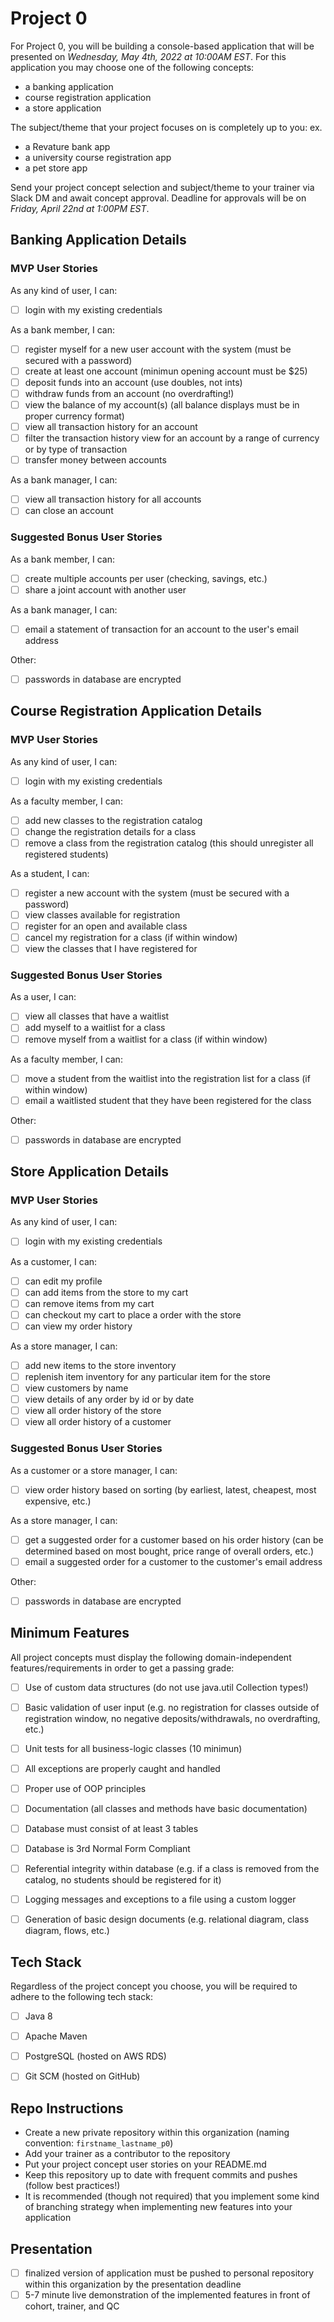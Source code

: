 # Project 0
For Project 0, you will be building a console-based application that will be presented on *Wednesday, May 4th, 2022 at 10:00AM EST*. For this application you may choose one of the following concepts: 
- a banking application 
- course registration application
- a store application

The subject/theme that your project focuses on is completely up to you:
ex. 
- a Revature bank app
- a university course registration app
- a pet store app

Send your project concept selection and subject/theme to your trainer via Slack DM and await concept approval. Deadline for approvals will be on *Friday, April 22nd at 1:00PM EST*.

## Banking Application Details

### MVP User Stories
As any kind of user, I can:
- [ ] login with my existing credentials

As a bank member, I can:
- [ ] register myself for a new user account with the system (must be secured with a password)
- [ ] create at least one account (minimun opening account must be $25)
- [ ] deposit funds into an account (use doubles, not ints)
- [ ] withdraw funds from an account (no overdrafting!)
- [ ] view the balance of my account(s) (all balance displays must be in proper currency format)
- [ ] view all transaction history for an account
- [ ] filter the transaction history view for an account by a range of currency or by type of transaction
- [ ] transfer money between accounts

As a bank manager, I can:
- [ ] view all transaction history for all accounts
- [ ] can close an account

### Suggested Bonus User Stories
As a bank member, I can:
- [ ] create multiple accounts per user (checking, savings, etc.)
- [ ] share a joint account with another user

As a bank manager, I can:
- [ ] email a statement of transaction for an account to the user's email address

Other:
- [ ] passwords in database are encrypted

## Course Registration Application Details 

### MVP User Stories
As any kind of user, I can:
- [ ] login with my existing credentials

As a faculty member, I can:
- [ ] add new classes to the registration catalog
- [ ] change the registration details for a class
- [ ] remove a class from the registration catalog (this should unregister all registered students)

As a student, I can:
- [ ] register a new account with the system (must be secured with a password)
- [ ] view classes available for registration
- [ ] register for an open and available class
- [ ] cancel my registration for a class (if within window)
- [ ] view the classes that I have registered for

### Suggested Bonus User Stories
As a user, I can:
- [ ] view all classes that have a waitlist
- [ ] add myself to a waitlist for a class
- [ ] remove myself from a waitlist for a class (if within window)

As a faculty member, I can:
- [ ] move a student from the waitlist into the registration list for a class (if within window)
- [ ] email a waitlisted student that they have been registered for the class

Other:
- [ ] passwords in database are encrypted

## Store Application Details

### MVP User Stories
As any kind of user, I can:
- [ ] login with my existing credentials

As a customer, I can:
- [ ] can edit my profile
- [ ] can add items from the store to my cart
- [ ] can remove items from my cart
- [ ] can checkout my cart to place a order with the store
- [ ] can view my order history

As a store manager, I can:
- [ ] add new items to the store inventory
- [ ] replenish item inventory for any particular item for the store
- [ ] view customers by name
- [ ] view details of any order by id or by date
- [ ] view all order history of the store
- [ ] view all order history of a customer

### Suggested Bonus User Stories
As a customer or a store manager, I can:
- [ ] view order history based on sorting (by earliest, latest, cheapest, most expensive, etc.)

As a store manager, I can:
- [ ] get a suggested order for a customer based on his order history (can be determined based on most bought, price range of overall orders, etc.)
- [ ] email a suggested order for a customer to the customer's email address

Other:
- [ ] passwords in database are encrypted

## Minimum Features
All project concepts must display the following domain-independent features/requirements in order to get a passing grade:
- [ ] Use of custom data structures (do not use java.util Collection types!)
- [ ] Basic validation of user input (e.g. no registration for classes outside of registration window, no negative deposits/withdrawals, no overdrafting, etc.) 
- [ ] Unit tests for all business-logic classes (10 minimun)
- [ ] All exceptions are properly caught and handled
- [ ] Proper use of OOP principles
- [ ] Documentation (all classes and methods have basic documentation)
- [ ] Database must consist of at least 3 tables
- [ ] Database is 3rd Normal Form Compliant
- [ ] Referential integrity within database (e.g. if a class is removed from the catalog, no students should be registered for it)
- [ ] Logging messages and exceptions to a file using a custom logger
- [ ] Generation of basic design documents (e.g. relational diagram, class diagram, flows, etc.)


## Tech Stack
Regardless of the project concept you choose, you will be required to adhere to the following tech stack:
- [ ] Java 8
- [ ] Apache Maven
- [ ] PostgreSQL (hosted on AWS RDS)
- [ ] Git SCM (hosted on GitHub)


## Repo Instructions
- Create a new private repository within this organization (naming convention: `firstname_lastname_p0`)
- Add your trainer as a contributor to the repository
- Put your project concept user stories on your README.md
- Keep this repository up to date with frequent commits and pushes (follow best practices!)
- It is recommended (though not required) that you implement some kind of branching strategy when implementing new features into your application

## Presentation
- [ ] finalized version of application must be pushed to personal repository within this organization by the presentation deadline
- [ ] 5-7 minute live demonstration of the implemented features in front of cohort, trainer, and QC